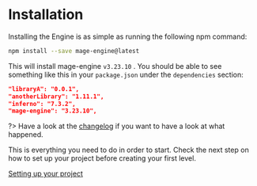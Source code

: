 # Installation

Installing the Engine is as simple as running the following npm command:

```bash
npm install --save mage-engine@latest
```

This will install mage-engine `v3.23.10` . You should be able to see something like this in your `package.json` under the `dependencies` section:

```json
"libraryA": "0.0.1",
"anotherLibrary": "1.11.1",
"inferno": "7.3.2",
"mage-engine": "3.23.10",
```

?> Have a look at the [changelog](/engine/changelog.md) if you want to have a look at what happened.

This is everything you need to do in order to start. Check the next step on how to set up your project before creating your first level.

[Setting up your project](/engine/getting-started/setting-up-your-project.md)
